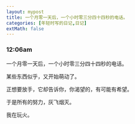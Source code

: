 ```yaml
---
layout: mypost
title: 一个月零一天后，一个小时零三分四十四秒的电话。
categories: [年轻时写的日记,日记]
extMath: false
---
```

### 12:06am

一个月零一天后，一个小时零三分四十四秒的电话。

某些东西似乎，又开始萌动了。

正想要放手，它却告诉你，你渴望的，有可能有希望。

于是所有的努力，灰飞烟灭。

我在玩火。

